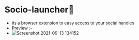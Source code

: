 # Socio-launcher🔮
* its a browser extension to easy access to your social handles 
* Preview :-
* ![Screenshot 2021-09-13 134152](https://user-images.githubusercontent.com/78024790/133047760-e02d3afd-1ee5-43ed-9607-cafb0f8945e6.png)


